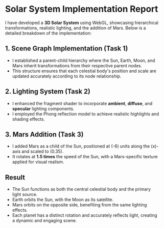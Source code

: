 # Solar System Implementation Report

I have developed a **3D Solar System** using WebGL, showcasing hierarchical transformations, realistic lighting, and the addition of Mars. Below is a detailed breakdown of the implementation:

## 1. Scene Graph Implementation (Task 1)
- I established a parent-child hierarchy where the Sun, Earth, Moon, and Mars inherit transformations from their respective parent nodes.
- This structure ensures that each celestial body's position and scale are updated accurately according to its node relationship.

## 2. Lighting System (Task 2)
- I enhanced the fragment shader to incorporate **ambient**, **diffuse**, and **specular** lighting components.
- I employed the Phong reflection model to achieve realistic highlights and shading effects.

## 3. Mars Addition (Task 3)
- I added Mars as a child of the Sun, positioned at \(-6\) units along the \(x\)-axis and scaled to \(0.35\).
- It rotates at **1.5 times** the speed of the Sun, with a Mars-specific texture applied for visual realism.

## Result
- The Sun functions as both the central celestial body and the primary light source.
- Earth orbits the Sun, with the Moon as its satellite.
- Mars orbits on the opposite side, benefiting from the same lighting effects.
- Each planet has a distinct rotation and accurately reflects light, creating a dynamic and engaging scene.